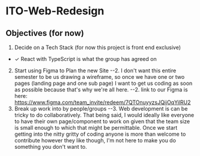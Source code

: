 # ITO-Web-Redesign

## Objectives (for now)

1. Decide on a Tech Stack (for now this project is front end exclusive)
* ✓ React with TypeScript is what the group has agreed on
2. Start using Figma to Plan the new Site
--2. I don't want this entire semester to be us drawing a wireframe, so once we have one or 
two pages (landing page and one sub page) I want to get us coding as soon as possible because
that's why we're all here.
--2. link to our Figma is here: https://www.figma.com/team_invite/redeem/7QTOnuyyzsJQijOqYilRU2
3. Break up work into by people/groups
--3. Web development is can be tricky to do collaboratively.
That being said, I would ideally like everyone to have their own page/component to work on
given that the team size is small enough to which that might be permittable. Once we start
getting into the nitty gritty of coding anyone is more than welcome to contribute however
they like though, I'm not here to make you do something you don't want to. 
